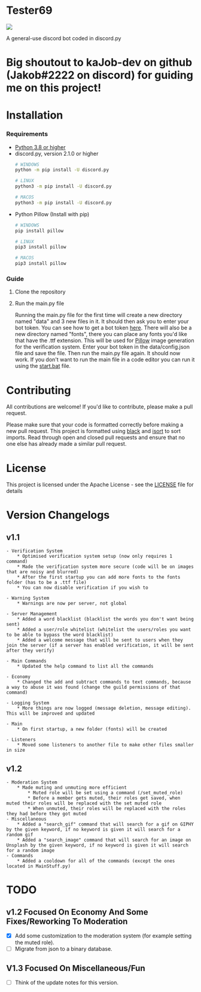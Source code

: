 # Tester69

[![](https://discord.com/api/guilds/733219077744754750/embed.png)](https://discord.gg/VsDDf8YKBV)

A general-use discord bot coded in discord.py

# Big shoutout to kaJob-dev on github (Jakob#2222 on discord) for guiding me on this project!

# Installation
### Requirements
- [Python 3.8 or higher](https://www.python.org/downloads/)
- discord.py, version 2.1.0 or higher 
    ```bash
    # WINDOWS 
    python -m pip install -U discord.py

    # LINUX
    python3 -m pip install -U discord.py

    # MACOS
    python3 -m pip install -U discord.py
    ```
- Python Pillow (Install with pip)
    ```bash
    # WINDOWS 
    pip install pillow

    # LINUX
    pip3 install pillow

    # MACOS
    pip3 install pillow
    ```

### Guide
1. Clone the repository
2. Run the main.py file

    Running the main.py file for the first time will create a new directory named "data" and 3 new files in it. It should then ask you to enter your bot token. You can see how to get a bot token [here](https://www.youtube.com/watch?v=aI4OmIbkJH8). There will also be a new directory named "fonts", there you can place any fonts you'd like that have the .ttf extension. This will be used for [Pillow](https://pillow.readthedocs.io/en/stable/index.html#) image generation for the verification system. Enter your bot token in the data/config.json file and save the file. Then run the main.py file again. It should now work. If you don't want to run the main file in a code editor you can run it using the [start.bat](start.bat) file.

# Contributing 
All contributions are welcome! If you'd like to contribute, please make a pull request.

Please make sure that your code is formatted correctly before making a new pull request. This project is formatted using [black](https://black.readthedocs.io/en/stable/) and [isort](https://pycqa.github.io/isort/) to sort imports. Read through open and closed pull requests and ensure that no one else has already made a similar pull request. 

# License 
This project is licensed under the Apache License - see the [LICENSE](LICENSE) file for details

# Version Changelogs

## v1.1

    - Verification System
        * Optimised verification system setup (now only requires 1 command)
        * Made the verification system more secure (code will be on images that are noisy and blurred)
        * After the first startup you can add more fonts to the fonts folder (has to be a .ttf file)
        * You can now disable verification if you wish to
    
    - Warning System
        * Warnings are now per server, not global
    
    - Server Management
        * Added a word blacklist (blacklist the words you don't want being sent)
        * Added a user/role whitelist (whitelist the users/roles you want to be able to bypass the word blacklist)
        * Added a welcome message that will be sent to users when they join the server (if a server has enabled verification, it will be sent after they verify)
    
    - Main Commands
        * Updated the help command to list all the commands

    - Economy
        * Changed the add and subtract commands to text commands, because a way to abuse it was found (change the guild permissions of that command)
    
    - Logging System
        * More things are now logged (message deletion, message editing). This will be improved and updated

    - Main
        * On first startup, a new folder (fonts) will be created

    - Listeners
        * Moved some listeners to another file to make other files smaller in size

## v1.2

    - Moderation System
        * Made muting and unmuting more efficient
            * Muted role will be set using a command (/set_muted_role)
            * Before a member gets muted, their roles get saved, when muted their roles will be replaced with the set muted role
            * When unmuted, their roles will be replaced with the roles they had before they got muted
    - Miscellaneous
        * Added a "search_gif" command that will search for a gif on GIPHY by the given keyword, if no keyword is given it will search for a random gif
        * Added a "search_image" command that will search for an image on Unsplash by the given keyword, if no keyword is given it will search for a random image
    - Commands
        * Added a cooldown for all of the commands (except the ones located in MainStuff.py)

# TODO

## v1.2 Focused On Economy And Some Fixes/Reworking To Moderation

- [x] Add some customization to the moderation system (for example setting the muted role).
- [ ] Migrate from json to a binary database.

## V1.3 Focused On Miscellaneous/Fun

- [ ] Think of the update notes for this version.